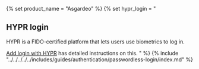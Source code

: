 {% set product_name = "Asgardeo" %}
{% set hypr_login = "
## HYPR login

HYPR is a FIDO-certified platform that lets users use biometrics to log in.

[Add login with HYPR](../../../guides/authentication/passwordless-login/add-passwordless-login-with-hypr.md) has detailed instructions on this.
" %}
{% include "../../../../../includes/guides/authentication/passwordless-login/index.md" %}